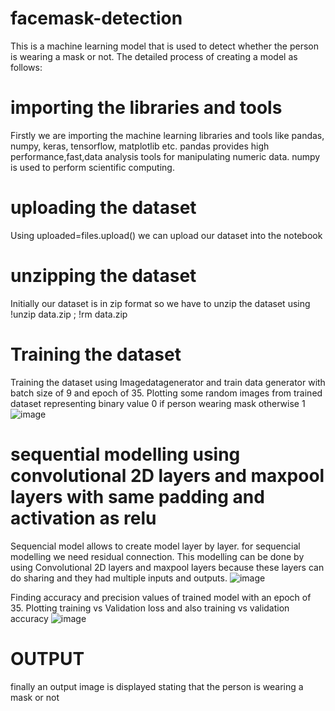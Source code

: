 # facemask-detection
This is a machine learning model that is used to detect whether the person is wearing a mask or not. The detailed process of creating a model as follows: 
# importing the libraries and tools
Firstly we are importing the machine learning libraries and tools like pandas, numpy, keras, tensorflow, matplotlib etc. pandas provides high performance,fast,data analysis tools for manipulating numeric data. numpy is used to perform scientific computing. 
# uploading the dataset
Using uploaded=files.upload() we can upload our dataset into the notebook
# unzipping the dataset
Initially our dataset is in zip format so we have to unzip the dataset using !unzip data.zip ; !rm data.zip
# Training the dataset
Training the dataset using Imagedatagenerator and train data generator with batch size of 9 and epoch of 35. Plotting some random images from trained dataset representing binary value 0 if person wearing mask otherwise 1
![image](https://user-images.githubusercontent.com/107994772/188714361-5a241edb-440f-42ca-93d3-1496a45fd629.png)
# sequential modelling using convolutional 2D layers and maxpool layers with same padding and activation as relu
Sequencial model allows to create model layer by layer. for sequencial modelling we need residual connection. This modelling can be done by using Convolutional 2D layers and maxpool layers because these layers can do sharing and they had multiple inputs and outputs.
![image](https://user-images.githubusercontent.com/107994772/188714495-a95f1636-37c7-4485-b135-49ee919265d0.png)

Finding accuracy and precision values of trained model with an epoch of 35. Plotting training vs Validation loss and also training vs validation accuracy
![image](https://user-images.githubusercontent.com/107994772/188714082-45001373-10ba-4ae6-9020-d6619b9f6364.png)

# OUTPUT
finally an output image is displayed stating that the person is wearing a mask or not
